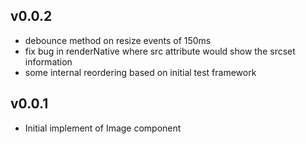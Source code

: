 ## v0.0.2
- debounce method on resize events of 150ms
- fix bug in renderNative where src attribute would show the srcset information
- some internal reordering based on initial test framework

## v0.0.1
- Initial implement of Image component
